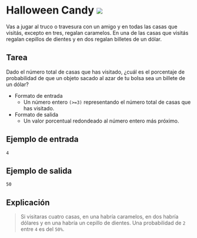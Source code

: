 # Halloween Candy ![](https://img.shields.io/badge/Dificultad-Fácil-green)

Vas a jugar al truco o travesura con un amigo y en todas las casas que visitás, excepto en tres, regalan caramelos. En una de las casas que visitás regalan cepillos de dientes y en dos regalan billetes de un dólar. 

## Tarea
Dado el número total de casas que has visitado, ¿cuál es el porcentaje de probabilidad de que un objeto sacado al azar de tu bolsa sea un billete de un dólar? 

* Formato de entrada 
  * Un número entero `(>=3)` representando el número total de casas que has visitado. 
* Formato de salida
  * Un valor porcentual redondeado al número entero más próximo.

## Ejemplo de entrada
```
4
```

## Ejemplo de salida 
```
50
```

## Explicación

> Si visitaras cuatro casas, en una habría caramelos, en dos habría dólares y en una habría un cepillo de dientes. Una probabilidad de `2` entre `4` es del `50%`.
